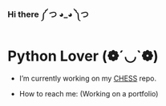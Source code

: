 ### Hi there ༼ つ ◕_◕ ༽つ

# Python Lover (❁´◡`❁)

* I’m currently working on my [CHESS]() repo.

*  How to reach me: (Working on a portfolio) 
<!--
**YoungKippur/YoungKippur** is a ✨ _special_ ✨ repository because its `README.md` (this file) appears on your GitHub profile.

Here are some ideas to get you started:

- 🔭 I’m currently working on ...
- 🌱 I’m currently learning ...
- 👯 I’m looking to collaborate on ...
- 🤔 I’m looking for help with ...
- 💬 Ask me about ...
- 📫 How to reach me: ...
- 😄 Pronouns: ...
- ⚡ Fun fact: ...
-->

